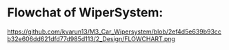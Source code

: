 # Flowchat of WiperSystem:
https://github.com/kvarun13/M3_Car_Wipersystem/blob/2ef4d5e639b93ccb32e606dd621dfd77d985d113/2_Design/FLOWCHART.png
